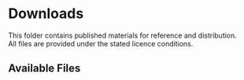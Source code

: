 # Downloads

This folder contains published materials for reference and distribution.  
All files are provided under the stated licence conditions.  

## Available Files
